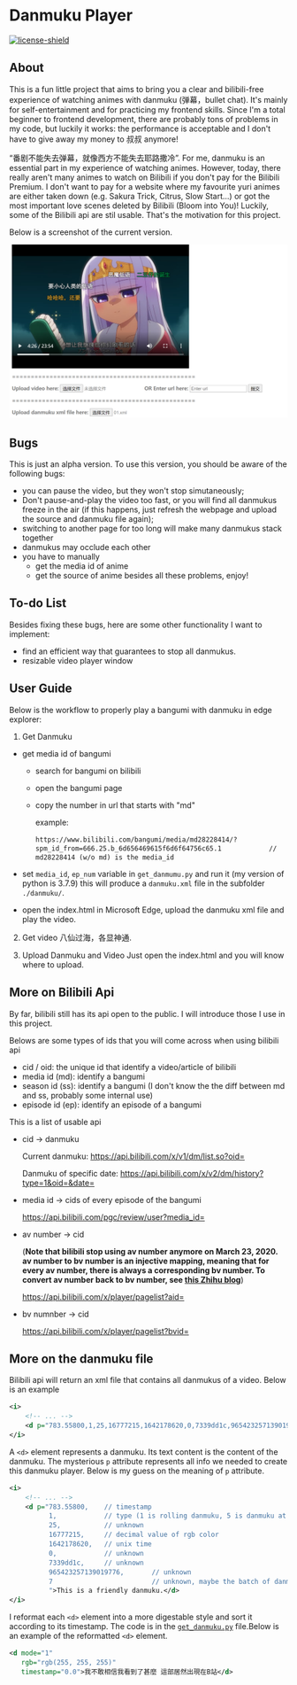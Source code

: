# Danmuku Player
[![license-shield](https://img.shields.io/apm/l/vim-mode)](https://mit-license.org/)
## About
This is a fun little project that aims to bring you a clear and bilibili-free experience of watching animes with danmuku (弹幕，bullet chat). It's mainly for self-entertainment and for practicing my frontend skills. Since I'm a total beginner to frontend development, there are probably tons of problems in my code, but luckily it works: the performance is acceptable and I don't have to give away my money to 叔叔 anymore!

“番剧不能失去弹幕，就像西方不能失去耶路撒冷”. For me, danmuku is an essential part in my experience of watching animes. However, today, there really aren't many animes to watch on Bilibili if you don't pay for the Bilibili Premium. I don't want to pay for a website where my favourite yuri animes are either taken down (e.g. Sakura Trick, Citrus, Slow Start...) or got the most important love scenes deleted by Bilibili (Bloom into You)! Luckily, some of the Bilibili api are stil usable. That's the motivation for this project. 

Below is a screenshot of the current version.

<img src="./res/demo.png">

## Bugs
This is just an alpha version. To use this version, you should be aware of the following bugs:
-   you can pause the video, but they won't stop simutaneously;
-   Don't pause-and-play the video too fast, or you will find all danmukus freeze in the air (if this happens, just refresh the webpage and upload the source and danmuku file again);
-   switching to another page for too long will make many danmukus stack together
-   danmukus may occlude each other
-   you have to manually
    -   get the media id of anime 
    -   get the source of anime
besides all these problems, enjoy!

## To-do List
Besides fixing these bugs, here are some other functionality I want to implement:
-   find an efficient way that guarantees to stop all danmukus.
-   resizable video player window

## User Guide 
Below is the workflow to properly play a bangumi with danmuku in edge explorer:
1.  Get Danmuku
-   get media id of bangumi
    - search for bangumi on bilibili
    
    - open the bangumi page

    - copy the number in url that starts with "md"
    
      example:
    
      ```
      https://www.bilibili.com/bangumi/media/md28228414/?spm_id_from=666.25.b_6d656469615f6d6f64756c65.1			// md28228414 (w/o md) is the media_id
      ```
    
-   set `media_id`, `ep_num` variable in `get_danmumu.py` and run it (my version of python is 3.7.9)
    this will produce a `danmuku.xml` file in the subfolder `./danmuku/`.
    
-   open the index.html in Microsoft Edge, upload the danmuku xml file and play the video.
    
2. Get video
八仙过海，各显神通.

3. Upload Danmuku and Video
Just open the index.html and you will know where to upload.

## More on Bilibili Api
By far, bilibili still has its api open to the public. I will introduce those I use in this project.

Belows are some types of ids that you will come across when using bilibili api 
-   cid / oid: the unique id that identify a video/article of bilibili
-   media id (md): identify a bangumi
-   season id (ss): identify a bangumi (I don't know the the diff between md and ss, probably some internal use)
-   episode id (ep): identify an episode of a bangumi

This is a list of usable api
-   cid -> danmuku

    Current danmuku: https://api.bilibili.com/x/v1/dm/list.so?oid=
    
    Danmuku of specific date: https://api.bilibili.com/x/v2/dm/history?type=1&oid=&date=
-   media id -> cids of every episode of the bangumi
   
    https://api.bilibili.com/pgc/review/user?media_id=
-   av number -> cid
   
    (**Note that bilibili stop using av number anymore on March 23, 2020. av number to bv number is an injective mapping, meaning that for every av number, there is always a corresponding bv number. To convert av number back to bv number, see [this Zhihu blog](https://www.zhihu.com/question/381784377/answer/1099438784)**)
    
    https://api.bilibili.com/x/player/pagelist?aid=
-   bv numnber -> cid
   
    https://api.bilibili.com/x/player/pagelist?bvid=

## More on the danmuku file
Bilibili api will return an xml file that contains all danmukus of a video. Below is an example
```xml
<i>
    <!-- ... -->
    <d p="783.55800,1,25,16777215,1642178620,0,7339dd1c,965423257139019776,7">This is a friendly danmuku.</d>
</i>
```

A `<d>` element represents a danmuku. Its text content is the content of the danmuku. The mysterious `p` attribute represents all info we needed to create this danmuku player. Below is my guess on the meaning of `p` attribute.
```xml
<i>
    <!-- ... -->
    <d p="783.55800,    // timestamp
          1,            // type (1 is rolling danmuku, 5 is danmuku at the top of the video)
          25,           // unknown
          16777215,     // decimal value of rgb color
          1642178620,   // unix time
          0,            // unknown
          7339dd1c,     // unknown
          965423257139019776,       // unknown
          7                         // unknown, maybe the batch of danmuku
          ">This is a friendly danmuku.</d>
</i>
```
I reformat each `<d>` element into a more digestable style and sort it according to its timestamp. The code is in the [`get_danmuku.py`](./get_danmuku.py) file.Below is an example of the reformatted `<d>` element.
```xml
<d mode="1" 
   rgb="rgb(255, 255, 255)" 
   timestamp="0.0">我不敢相信我看到了甚麼 這部居然出現在B站</d>
```

    


